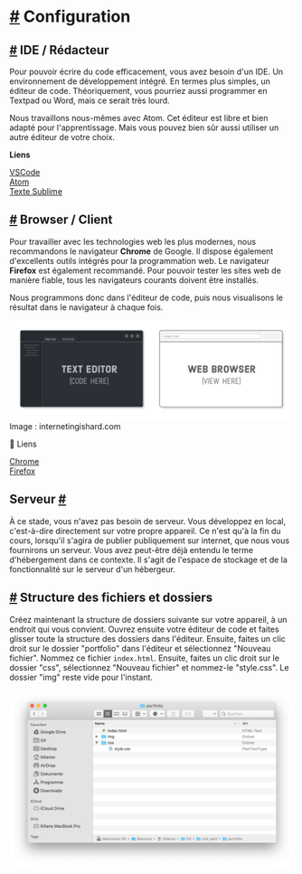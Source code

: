 [#](#setup) Configuration
=================

[#](#ide-editor) IDE / Rédacteur
-----------------------------

Pour pouvoir écrire du code efficacement, vous avez besoin d'un IDE. Un environnement de développement intégré. En termes plus simples, un éditeur de code. Théoriquement, vous pourriez aussi programmer en Textpad ou Word, mais ce serait très lourd.

Nous travaillons nous-mêmes avec Atom. Cet éditeur est libre et bien adapté pour l'apprentissage. Mais vous pouvez bien sûr aussi utiliser un autre éditeur de votre choix.

**Liens**

[VSCode](https://code.visualstudio.com)  
[Atom](https://atom.io)  
[Texte Sublime](https://sublimetext.com)

[#](#browser-client) Browser / Client
-------------------------------------

Pour travailler avec les technologies web les plus modernes, nous recommandons le navigateur **Chrome** de Google. Il dispose également d'excellents outils intégrés pour la programmation web. Le navigateur **Firefox** est également recommandé. Pour pouvoir tester les sites web de manière fiable, tous les navigateurs courants doivent être installés.

Nous programmons donc dans l'éditeur de code, puis nous visualisons le résultat dans le navigateur à chaque fois.

![Editor & Browser](https://github.com/inetis-ch/viscom-cie1/raw/main/asset/img/editor_and_browser.649a9a0d.png) Image : internetingishard.com

:link: Liens

[Chrome](https://www.google.com/intl/fr_ch/chrome/)  
[Firefox](https://www.mozilla.org/fr/firefox/new/)

Serveur [#](#serveur)
-------------------

À ce stade, vous n'avez pas besoin de serveur. Vous développez en local, c'est-à-dire directement sur votre propre appareil. Ce n'est qu'à la fin du cours, lorsqu'il s'agira de publier publiquement sur internet, que nous vous fournirons un serveur. Vous avez peut-être déjà entendu le terme d'hébergement dans ce contexte. Il s'agit de l'espace de stockage et de la fonctionnalité sur le serveur d'un hébergeur.

[#](#create-folder-structure-files) Structure des fichiers et dossiers
---------------------------------------------------------------------------------

Créez maintenant la structure de dossiers suivante sur votre appareil, à un endroit qui vous convient. Ouvrez ensuite votre éditeur de code et faites glisser toute la structure des dossiers dans l'éditeur. Ensuite, faites un clic droit sur le dossier "portfolio" dans l'éditeur et sélectionnez "Nouveau fichier". Nommez ce fichier `index.html`. Ensuite, faites un clic droit sur le dossier "css", sélectionnez "Nouveau fichier" et nommez-le "style.css". Le dossier "img" reste vide pour l'instant.

![structure des dossiers](https://github.com/inetis-ch/viscom-cie1/raw/main/asset/img/folder-structure.37d30fa2.png.png)
